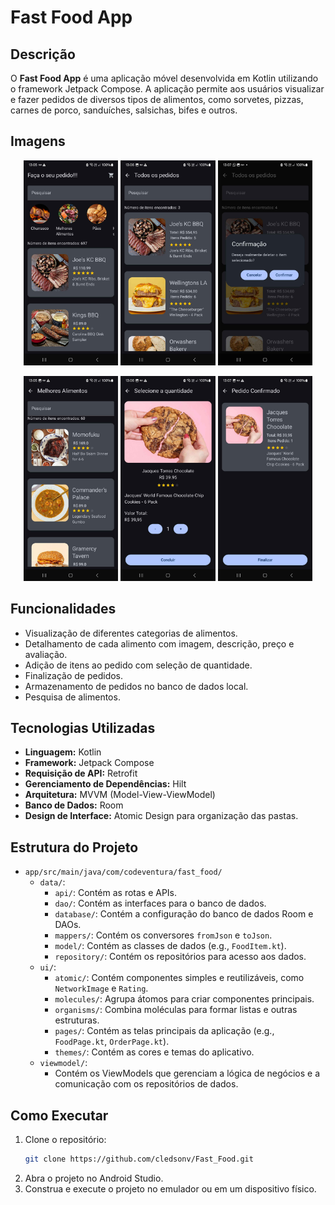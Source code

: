 # Fast Food App

## Descrição
O **Fast Food App** é uma aplicação móvel desenvolvida em Kotlin utilizando o framework Jetpack Compose. A aplicação permite aos usuários visualizar e fazer pedidos de diversos tipos de alimentos, como sorvetes, pizzas, carnes de porco, sanduíches, salsichas, bifes e outros.

## Imagens

<p align="center">
  <img src="https://raw.githubusercontent.com/cledsonv/Fast_Food/master/app/src/assets/foods_page.jpg" width="30%" />
  <img src="https://raw.githubusercontent.com/cledsonv/Fast_Food/master/app/src/assets/all_order.jpg" width="30%" />
  <img src="https://raw.githubusercontent.com/cledsonv/Fast_Food/master/app/src/assets/delete_order.jpg" width="30%" />
</p>

<p align="center">
   <img src="https://raw.githubusercontent.com/cledsonv/Fast_Food/master/app/src/assets/category_page.jpg" width="30%" />
  <img src="https://raw.githubusercontent.com/cledsonv/Fast_Food/master/app/src/assets/select_order.jpg" width="30%" />
  <img src="https://raw.githubusercontent.com/cledsonv/Fast_Food/master/app/src/assets/finish_order.jpg" width="30%" />
 
</p>

## Funcionalidades
- Visualização de diferentes categorias de alimentos.
- Detalhamento de cada alimento com imagem, descrição, preço e avaliação.
- Adição de itens ao pedido com seleção de quantidade.
- Finalização de pedidos.
- Armazenamento de pedidos no banco de dados local.
- Pesquisa de alimentos.

## Tecnologias Utilizadas
- **Linguagem:** Kotlin
- **Framework:** Jetpack Compose
- **Requisição de API:** Retrofit
- **Gerenciamento de Dependências:** Hilt
- **Arquitetura:** MVVM (Model-View-ViewModel)
- **Banco de Dados:** Room
- **Design de Interface:** Atomic Design para organização das pastas.

## Estrutura do Projeto
- `app/src/main/java/com/codeventura/fast_food/`
    - `data/`:
        - `api/`: Contém as rotas e APIs.
        - `dao/`: Contém as interfaces para o banco de dados.
        - `database/`: Contém a configuração do banco de dados Room e DAOs.
        - `mappers/`: Contém os conversores `fromJson` e `toJson`.
        - `model/`: Contém as classes de dados (e.g., `FoodItem.kt`).
        - `repository/`: Contém os repositórios para acesso aos dados.
    - `ui/`:
        - `atomic/`: Contém componentes simples e reutilizáveis, como `NetworkImage` e `Rating`.
        - `molecules/`: Agrupa átomos para criar componentes principais.
        - `organisms/`: Combina moléculas para formar listas e outras estruturas.
        - `pages/`: Contém as telas principais da aplicação (e.g., `FoodPage.kt`, `OrderPage.kt`).
        - `themes/`: Contém as cores e temas do aplicativo.
    - `viewmodel/`:
        - Contém os ViewModels que gerenciam a lógica de negócios e a comunicação com os repositórios de dados.

## Como Executar
1. Clone o repositório:
   ```sh
   git clone https://github.com/cledsonv/Fast_Food.git
   ```
2. Abra o projeto no Android Studio.
3. Construa e execute o projeto no emulador ou em um dispositivo físico.


